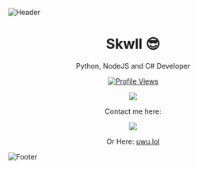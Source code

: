 ![Header](https://i.imgur.com/InS4dn0.png)
<h1 align="center">Skwll 😎</h1>
<p align="center">Python, NodeJS and C# Developer</p>
<a href="https://github.com/Skwll">
  <p align="center">
    <img src="https://komarev.com/ghpvc/?username=Skwll" alt="Profile Views">
  </p>
</a>

<p align="center">
  <img src="https://github-readme-stats.vercel.app/api/?username=Skwll&title_color=4F8CC9&text_color=9f9f9f&show_icons=true&bg_color=00000000&hide_border=true&icon_color=4F8CC9&hide_title=true&count_private=true" />
</p>

<p align="center">Contact me here:</p>
<p align="center">
  <img src="https://discord.c99.nl/widget/theme-4/765836590622703647.png" />
</p>
<p align="center">Or Here: <a href="https://uwu.lol">uwu.lol</a></p>

![Footer](https://i.imgur.com/ddjIa8X.png)

<!--
**Skwll/Skwll** is a ✨ _special_ ✨ repository because its `README.md` (this file) appears on your GitHub profile.

Here are some ideas to get you started:

- 🔭 I’m currently working on ...
- 🌱 I’m currently learning ...
- 👯 I’m looking to collaborate on ...
- 🤔 I’m looking for help with ...
- 💬 Ask me about ...
- 📫 How to reach me: ...
- 😄 Pronouns: ...
- ⚡ Fun fact: ...
-->
